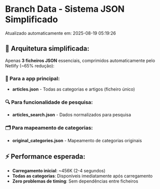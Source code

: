 # Branch Data - Sistema JSON Simplificado
Atualizado automaticamente em: 2025-08-19 05:19:26

## 🎯 Arquitetura simplificada:
Apenas **3 ficheiros JSON** essenciais, comprimidos automaticamente pelo Netlify (~65% redução):

### 📱 Para a app principal:
- **articles.json** - Todas as categorias e artigos (ficheiro único)

### 🔍 Para funcionalidade de pesquisa:
- **articles_search.json** - Dados normalizados para pesquisa

### 🗂️ Para mapeamento de categorias:
- **original_categories.json** - Mapeamento de categorias originais

## ⚡ Performance esperada:
- **Carregamento inicial**: ~456K (2-4 segundos)
- **Todas as categorias**: Disponíveis imediatamente após carregamento
- **Zero problemas de timing**: Sem dependências entre ficheiros
